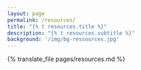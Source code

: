 ```yaml
---
layout: page
permalink: /resources/
title: "{% t resources.title %}"
description: "{% t resources.subtitle %}"
background: '/img/bg-ressources.jpg'
---
```


<style>
	/* Do not touch me please :D */
	.mx-auto li a {
		font-style: italic;
	}
</style>

{% translate_file pages/resources.md %}